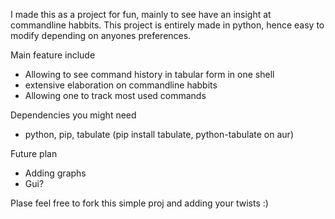 I made this as a project for fun, mainly to see have an insight at commandline habbits. This project is entirely made in python, hence easy to modify depending on anyones preferences.

Main feature include
 - Allowing to see command history in tabular form in one shell
 - extensive elaboration on commandline habbits 
 - Allowing one to track most used commands


Dependencies you might need
  - python, pip, tabulate (pip install tabulate, python-tabulate on aur)


Future plan
  - Adding graphs
  - Gui?


Plase feel free to fork this simple proj and adding your twists :)
